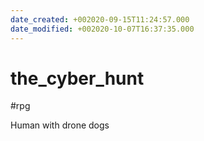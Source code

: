 ```yaml
---
date_created: +002020-09-15T11:24:57.000
date_modified: +002020-10-07T16:37:35.000
---
```


# the_cyber_hunt

 #rpg

Human with drone dogs
